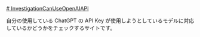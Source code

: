 [# InvestigationCanUseOpenAIAPI](https://uni928.github.io/InvestigationCanUseOpenAIAPI/)

自分の使用している ChatGPT の API Key が使用しようとしているモデルに対応しているかどうかをチェックするサイトです。
